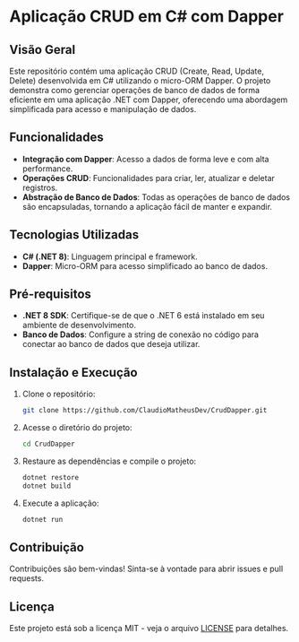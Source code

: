 # Aplicação CRUD em C# com Dapper

## Visão Geral
Este repositório contém uma aplicação CRUD (Create, Read, Update, Delete) desenvolvida em C# utilizando o micro-ORM Dapper. O projeto demonstra como gerenciar operações de banco de dados de forma eficiente em uma aplicação .NET com Dapper, oferecendo uma abordagem simplificada para acesso e manipulação de dados.

## Funcionalidades
- **Integração com Dapper**: Acesso a dados de forma leve e com alta performance.
- **Operações CRUD**: Funcionalidades para criar, ler, atualizar e deletar registros.
- **Abstração de Banco de Dados**: Todas as operações de banco de dados são encapsuladas, tornando a aplicação fácil de manter e expandir.

## Tecnologias Utilizadas
- **C# (.NET 8)**: Linguagem principal e framework.
- **Dapper**: Micro-ORM para acesso simplificado ao banco de dados.

## Pré-requisitos
- **.NET 8 SDK**: Certifique-se de que o .NET 6 está instalado em seu ambiente de desenvolvimento.
- **Banco de Dados**: Configure a string de conexão no código para conectar ao banco de dados que deseja utilizar.

## Instalação e Execução
1. Clone o repositório:
   ```bash
   git clone https://github.com/ClaudioMatheusDev/CrudDapper.git
   ```
2. Acesse o diretório do projeto:
   ```bash
   cd CrudDapper
   ```
3. Restaure as dependências e compile o projeto:
   ```bash
   dotnet restore
   dotnet build
   ```
4. Execute a aplicação:
   ```bash
   dotnet run
   ```

## Contribuição
Contribuições são bem-vindas! Sinta-se à vontade para abrir issues e pull requests.

## Licença
Este projeto está sob a licença MIT - veja o arquivo [LICENSE](LICENSE) para detalhes.
